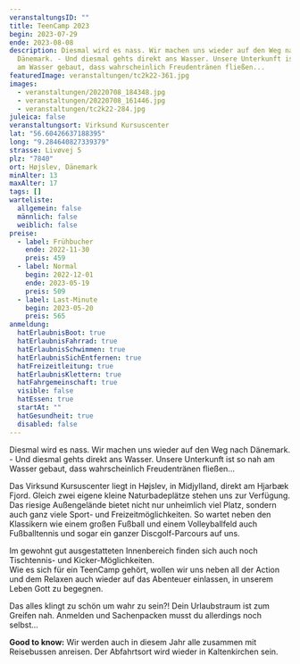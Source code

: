 ```yaml
---
veranstaltungsID: ""
title: TeenCamp 2023
begin: 2023-07-29
ende: 2023-08-08
description: Diesmal wird es nass. Wir machen uns wieder auf den Weg nach
  Dänemark. - Und diesmal gehts direkt ans Wasser. Unsere Unterkunft ist so nah
  am Wasser gebaut, dass wahrscheinlich Freudentränen fließen...
featuredImage: veranstaltungen/tc2k22-361.jpg
images:
  - veranstaltungen/20220708_184348.jpg
  - veranstaltungen/20220708_161446.jpg
  - veranstaltungen/tc2k22-284.jpg
juleica: false
veranstaltungsort: Virksund Kursuscenter
lat: "56.60426637188395"
long: "9.284640827339379"
strasse: Livøvej 5
plz: "7840"
ort: Højslev, Dänemark
minAlter: 13
maxAlter: 17
tags: []
warteliste:
  allgemein: false
  männlich: false
  weiblich: false
preise:
  - label: Frühbucher
    ende: 2022-11-30
    preis: 459
  - label: Normal
    begin: 2022-12-01
    ende: 2023-05-19
    preis: 509
  - label: Last-Minute
    begin: 2023-05-20
    preis: 565
anmeldung:
  hatErlaubnisBoot: true
  hatErlaubnisFahrrad: true
  hatErlaubnisSchwimmen: true
  hatErlaubnisSichEntfernen: true
  hatFreizeitleitung: true
  hatErlaubnisKlettern: true
  hatFahrgemeinschaft: true
  visible: false
  hatEssen: true
  startAt: ""
  hatGesundheit: true
  disabled: false
---
```

Diesmal wird es nass. Wir machen uns wieder auf den Weg nach Dänemark. - Und diesmal gehts direkt ans Wasser. Unsere Unterkunft ist so nah am Wasser gebaut, dass wahrscheinlich Freudentränen fließen...

Das Virksund Kursuscenter liegt in Højslev, in Midjylland, direkt am Hjarbæk Fjord. Gleich zwei eigene kleine Naturbadeplätze stehen uns zur Verfügung. Das riesige Außengelände bietet nicht nur unheimlich viel Platz, sondern auch ganz viele Sport- und Freizeitmöglichkeiten. So wartet neben den Klassikern wie einem großen Fußball und einem Volleyballfeld auch Fußballtennis und sogar ein ganzer Discgolf-Parcours auf uns.

Im gewohnt gut ausgestatteten Innenbereich finden sich auch noch Tischtennis- und Kicker-Möglichkeiten.\
Wie es sich für ein TeenCamp gehört, wollen wir uns neben all der Action und dem Relaxen auch wieder auf das Abenteuer einlassen, in unserem Leben Gott zu begegnen.

Das alles klingt zu schön um wahr zu sein?! Dein Urlaubstraum ist zum Greifen nah. Anmelden und Sachenpacken musst du allerdings noch selbst...

**Good to know:** Wir werden auch in diesem Jahr alle zusammen mit Reisebussen anreisen. Der Abfahrtsort wird wieder in Kaltenkirchen sein.
